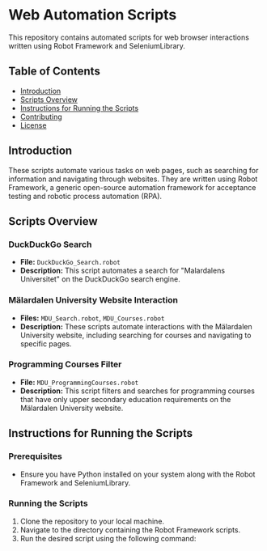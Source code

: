 # Web Automation Scripts

This repository contains automated scripts for web browser interactions written using Robot Framework and SeleniumLibrary.

## Table of Contents

- [Introduction](#introduction)
- [Scripts Overview](#scripts-overview)
- [Instructions for Running the Scripts](#instructions-for-running-the-scripts)
- [Contributing](#contributing)
- [License](#license)

## Introduction

These scripts automate various tasks on web pages, such as searching for information and navigating through websites. They are written using Robot Framework, a generic open-source automation framework for acceptance testing and robotic process automation (RPA).

## Scripts Overview

### DuckDuckGo Search

- **File:** `DuckDuckGo_Search.robot`
- **Description:** This script automates a search for "Malardalens Universitet" on the DuckDuckGo search engine.

### Mälardalen University Website Interaction

- **Files:** `MDU_Search.robot`, `MDU_Courses.robot`
- **Description:** These scripts automate interactions with the Mälardalen University website, including searching for courses and navigating to specific pages.

### Programming Courses Filter

- **File:** `MDU_ProgrammingCourses.robot`
- **Description:** This script filters and searches for programming courses that have only upper secondary education requirements on the Mälardalen University website.

## Instructions for Running the Scripts

### Prerequisites

- Ensure you have Python installed on your system along with the Robot Framework and SeleniumLibrary.

### Running the Scripts

1. Clone the repository to your local machine.
2. Navigate to the directory containing the Robot Framework scripts.
3. Run the desired script using the following command:
